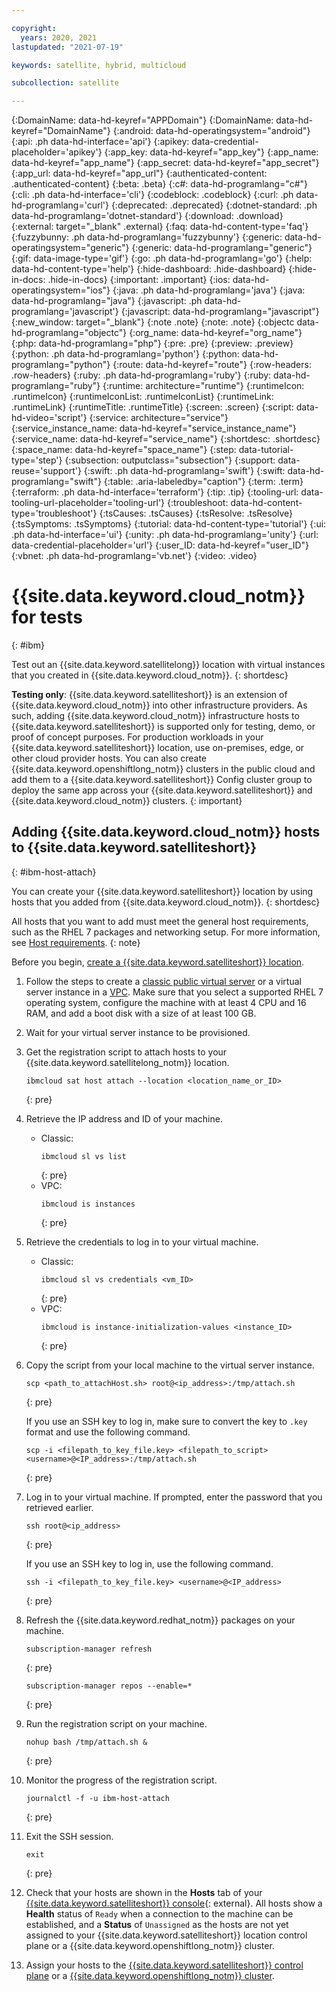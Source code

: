 ```yaml
---

copyright:
  years: 2020, 2021
lastupdated: "2021-07-19"

keywords: satellite, hybrid, multicloud

subcollection: satellite

---
```


{:DomainName: data-hd-keyref="APPDomain"}
{:DomainName: data-hd-keyref="DomainName"}
{:android: data-hd-operatingsystem="android"}
{:api: .ph data-hd-interface='api'}
{:apikey: data-credential-placeholder='apikey'}
{:app_key: data-hd-keyref="app_key"}
{:app_name: data-hd-keyref="app_name"}
{:app_secret: data-hd-keyref="app_secret"}
{:app_url: data-hd-keyref="app_url"}
{:authenticated-content: .authenticated-content}
{:beta: .beta}
{:c#: data-hd-programlang="c#"}
{:cli: .ph data-hd-interface='cli'}
{:codeblock: .codeblock}
{:curl: .ph data-hd-programlang='curl'}
{:deprecated: .deprecated}
{:dotnet-standard: .ph data-hd-programlang='dotnet-standard'}
{:download: .download}
{:external: target="_blank" .external}
{:faq: data-hd-content-type='faq'}
{:fuzzybunny: .ph data-hd-programlang='fuzzybunny'}
{:generic: data-hd-operatingsystem="generic"}
{:generic: data-hd-programlang="generic"}
{:gif: data-image-type='gif'}
{:go: .ph data-hd-programlang='go'}
{:help: data-hd-content-type='help'}
{:hide-dashboard: .hide-dashboard}
{:hide-in-docs: .hide-in-docs}
{:important: .important}
{:ios: data-hd-operatingsystem="ios"}
{:java: .ph data-hd-programlang='java'}
{:java: data-hd-programlang="java"}
{:javascript: .ph data-hd-programlang='javascript'}
{:javascript: data-hd-programlang="javascript"}
{:new_window: target="_blank"}
{:note .note}
{:note: .note}
{:objectc data-hd-programlang="objectc"}
{:org_name: data-hd-keyref="org_name"}
{:php: data-hd-programlang="php"}
{:pre: .pre}
{:preview: .preview}
{:python: .ph data-hd-programlang='python'}
{:python: data-hd-programlang="python"}
{:route: data-hd-keyref="route"}
{:row-headers: .row-headers}
{:ruby: .ph data-hd-programlang='ruby'}
{:ruby: data-hd-programlang="ruby"}
{:runtime: architecture="runtime"}
{:runtimeIcon: .runtimeIcon}
{:runtimeIconList: .runtimeIconList}
{:runtimeLink: .runtimeLink}
{:runtimeTitle: .runtimeTitle}
{:screen: .screen}
{:script: data-hd-video='script'}
{:service: architecture="service"}
{:service_instance_name: data-hd-keyref="service_instance_name"}
{:service_name: data-hd-keyref="service_name"}
{:shortdesc: .shortdesc}
{:space_name: data-hd-keyref="space_name"}
{:step: data-tutorial-type='step'}
{:subsection: outputclass="subsection"}
{:support: data-reuse='support'}
{:swift: .ph data-hd-programlang='swift'}
{:swift: data-hd-programlang="swift"}
{:table: .aria-labeledby="caption"}
{:term: .term}
{:terraform: .ph data-hd-interface='terraform'}
{:tip: .tip}
{:tooling-url: data-tooling-url-placeholder='tooling-url'}
{:troubleshoot: data-hd-content-type='troubleshoot'}
{:tsCauses: .tsCauses}
{:tsResolve: .tsResolve}
{:tsSymptoms: .tsSymptoms}
{:tutorial: data-hd-content-type='tutorial'}
{:ui: .ph data-hd-interface='ui'}
{:unity: .ph data-hd-programlang='unity'}
{:url: data-credential-placeholder='url'}
{:user_ID: data-hd-keyref="user_ID"}
{:vbnet: .ph data-hd-programlang='vb.net'}
{:video: .video}



# {{site.data.keyword.cloud_notm}} for tests
{: #ibm}

Test out an {{site.data.keyword.satellitelong}} location with virtual instances that you created in {{site.data.keyword.cloud_notm}}.
{: shortdesc}

**Testing only**: {{site.data.keyword.satelliteshort}} is an extension of {{site.data.keyword.cloud_notm}} into other infrastructure providers. As such, adding {{site.data.keyword.cloud_notm}} infrastructure hosts to {{site.data.keyword.satelliteshort}} is supported only for testing, demo, or proof of concept purposes. For production workloads in your {{site.data.keyword.satelliteshort}} location, use on-premises, edge, or other cloud provider hosts. You can also create {{site.data.keyword.openshiftlong_notm}} clusters in the public cloud and add them to a {{site.data.keyword.satelliteshort}} Config cluster group to deploy the same app across your {{site.data.keyword.satelliteshort}} and {{site.data.keyword.cloud_notm}} clusters.
{: important}

## Adding {{site.data.keyword.cloud_notm}} hosts to {{site.data.keyword.satelliteshort}}
{: #ibm-host-attach}

You can create your {{site.data.keyword.satelliteshort}} location by using hosts that you added from {{site.data.keyword.cloud_notm}}.
{: shortdesc}

All hosts that you want to add must meet the general host requirements, such as the RHEL 7 packages and networking setup. For more information, see [Host requirements](/docs/satellite?topic=satellite-host-reqs).
{: note}

Before you begin, [create a {{site.data.keyword.satelliteshort}} location](/docs/satellite?topic=satellite-locations#location-create).

1. Follow the steps to create a [classic public virtual server](/docs/virtual-servers?topic=virtual-servers-ordering-vs-public) or a virtual server instance in a [VPC](/docs/vpc?topic=vpc-creating-virtual-servers). Make sure that you select a supported RHEL 7 operating system, configure the machine with at least 4 CPU and 16 RAM, and add a boot disk with a size of at least 100 GB. 
2. Wait for your virtual server instance to be provisioned.
3. Get the registration script to attach hosts to your {{site.data.keyword.satellitelong_notm}} location.
   ```
   ibmcloud sat host attach --location <location_name_or_ID>
   ```
   {: pre}
4. Retrieve the IP address and ID of your machine.
    * Classic:
       ```
       ibmcloud sl vs list
       ```
       {: pre}
    * VPC:
       ```
       ibmcloud is instances
       ```
       {: pre}

5. Retrieve the credentials to log in to your virtual machine.
    * Classic:
      ```
      ibmcloud sl vs credentials <vm_ID>
      ```
      {: pre}
    * VPC:
       ```
       ibmcloud is instance-initialization-values <instance_ID>
       ```
       {: pre}

6. Copy the script from your local machine to the virtual server instance.
   ```
   scp <path_to_attachHost.sh> root@<ip_address>:/tmp/attach.sh
   ```
   {: pre}

   If you use an SSH key to log in, make sure to convert the key to `.key` format and use the following command.
   ```
   scp -i <filepath_to_key_file.key> <filepath_to_script> <username>@<IP_address>:/tmp/attach.sh
   ```
   {: pre}

7. Log in to your virtual machine. If prompted, enter the password that you retrieved earlier.
   ```
   ssh root@<ip_address>
   ```
   {: pre}

   If you use an SSH key to log in, use the following command.
   ```
   ssh -i <filepath_to_key_file.key> <username>@<IP_address>
   ```
   {: pre}

8. Refresh the {{site.data.keyword.redhat_notm}} packages on your machine.
   ```
   subscription-manager refresh
   ```
   {: pre}
   ```
   subscription-manager repos --enable=*
   ```
   {: pre}

9. Run the registration script on your machine.
   ```
   nohup bash /tmp/attach.sh &
   ```
   {: pre}

10. Monitor the progress of the registration script.
    ```
    journalctl -f -u ibm-host-attach
    ```
    {: pre}

11. Exit the SSH session.  	
    ```
    exit
    ```
    {: pre}

12. Check that your hosts are shown in the **Hosts** tab of your [{{site.data.keyword.satelliteshort}} console](https://cloud.ibm.com/satellite/locations){: external}. All hosts show a **Health** status of `Ready` when a connection to the machine can be established, and a **Status** of `Unassigned` as the hosts are not yet assigned to your {{site.data.keyword.satelliteshort}} location control plane or a {{site.data.keyword.openshiftlong_notm}} cluster.

13. Assign your hosts to the [{{site.data.keyword.satelliteshort}} control plane](/docs/satellite?topic=satellite-locations#setup-control-plane) or a [{{site.data.keyword.openshiftlong_notm}} cluster](/docs/satellite?topic=satellite-hosts#host-assign).
